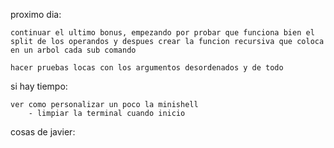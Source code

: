 proximo dia:

	continuar el ultimo bonus, empezando por probar que funciona bien el split de los operandos y despues crear la funcion recursiva que coloca en un arbol cada sub comando

	hacer pruebas locas con los argumentos desordenados y de todo
	


si hay tiempo:

	ver como personalizar un poco la minishell
		- limpiar la terminal cuando inicio
		


cosas de javier:
